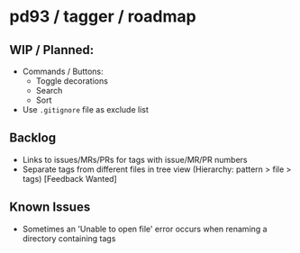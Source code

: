 # pd93 / tagger / roadmap

## WIP / Planned:

- Commands / Buttons:
  - Toggle decorations
  - Search
  - Sort
- Use `.gitignore` file as exclude list

## Backlog

- Links to issues/MRs/PRs for tags with issue/MR/PR numbers
- Separate tags from different files in tree view (Hierarchy: pattern > file > tags) \[Feedback Wanted\]

## Known Issues

- Sometimes an 'Unable to open file' error occurs when renaming a directory containing tags